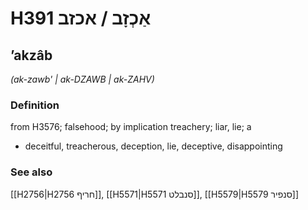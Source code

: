 # H391 אַכְזָב / אכזב

## ʼakzâb

_(ak-zawb' | ak-DZAWB | ak-ZAHV)_

### Definition

from H3576; falsehood; by implication treachery; liar, lie; a

- deceitful, treacherous, deception, lie, deceptive, disappointing

### See also

[[H2756|H2756 חריף]], [[H5571|H5571 סנבלט]], [[H5579|H5579 סנפיר]]
